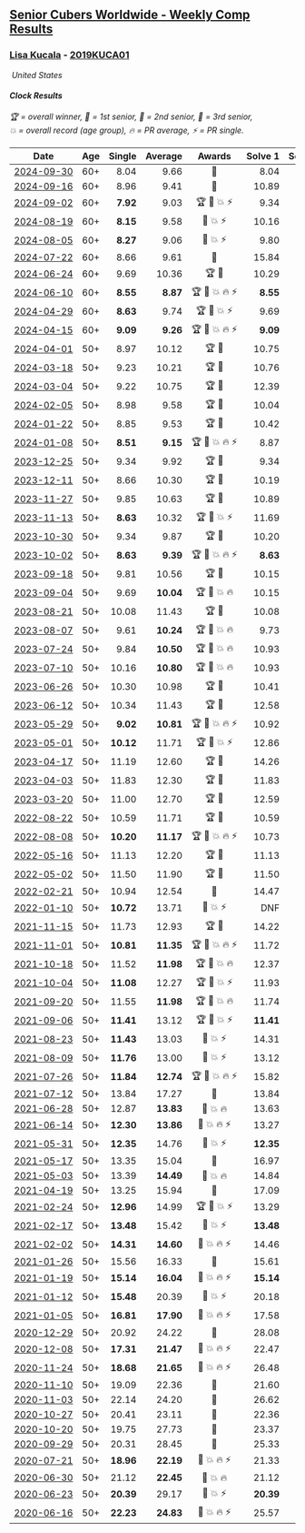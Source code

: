 <style>table {white-space: nowrap;}</style>
<link rel="stylesheet" type="text/css" href="/scw-comp/css/flags.css" />

## [Senior Cubers Worldwide - Weekly Comp Results](/scw-comp/results/)
### [Lisa Kucala](README.md) - [2019KUCA01](https://www.worldcubeassociation.org/persons/2019KUCA01?event=clock)

<i class="flag flag-US" />&nbsp;United States

#### Clock Results

<span style="white-space: nowrap;">🏆 = overall winner</span>, <span style="white-space: nowrap;">🥇 = 1st senior</span>, <span style="white-space: nowrap;">🥈 = 2nd senior</span>, <span style="white-space: nowrap;">🥉 = 3rd senior</span>, <span style="white-space: nowrap;">💥 = overall record (age group)</span>, <span style="white-space: nowrap;">🔥 = PR average</span>, <span style="white-space: nowrap;">⚡ = PR single</span>.

| Date | Age | Single | Average | Awards | Solve 1 | Solve 2 | Solve 3 | Solve 4 | Solve 5 | Video |
| :--: | :--: | --: | --: | :--: | --: | --: | --: | --: | --: | :-- |
| [2024-09-30](../../results/2024-09-30/clock.md) | 60+ | 8.04 | 9.66 | 🥈 | 8.04 | 10.99 | 9.11 | 15.03 | 8.89 | [Desktop](https://www.facebook.com/events/1131341765207379/permalink/1142167054124850) / [Mobile](https://m.facebook.com/events/1131341765207379?view=permalink&id=1142167054124850) |
| [2024-09-16](../../results/2024-09-16/clock.md) | 60+ | 8.96 | 9.41 | 🥈 | 10.89 | 10.04 | 8.96 | 9.11 | 9.08 | [Desktop](https://www.facebook.com/events/876328274072061/permalink/885007723204116) / [Mobile](https://m.facebook.com/events/876328274072061?view=permalink&id=885007723204116) |
| [2024-09-02](../../results/2024-09-02/clock.md) | 60+ | **7.92** | 9.03 | 🏆 🥇 💥 ⚡ | 9.34 | 9.13 | **7.92** | 8.61 | 9.69 | [Desktop](https://www.facebook.com/events/520382934031785/permalink/525686233501455) / [Mobile](https://m.facebook.com/events/520382934031785?view=permalink&id=525686233501455) |
| [2024-08-19](../../results/2024-08-19/clock.md) | 60+ | **8.15** | 9.58 | 🥈 💥 ⚡ | 10.16 | **8.15** | 8.63 | 9.95 | 10.26 | [Desktop](https://www.facebook.com/events/1061504472310928/permalink/1070073814787327) / [Mobile](https://m.facebook.com/events/1061504472310928?view=permalink&id=1070073814787327) |
| [2024-08-05](../../results/2024-08-05/clock.md) | 60+ | **8.27** | 9.06 | 🥈 💥 ⚡ | 9.80 | **8.27** | 8.76 | 9.33 | 9.10 | [Desktop](https://www.facebook.com/events/2580397835477735/permalink/2591577584359760) / [Mobile](https://m.facebook.com/events/2580397835477735?view=permalink&id=2591577584359760) |
| [2024-07-22](../../results/2024-07-22/clock.md) | 60+ | 8.66 | 9.61 | 🥈 | 15.84 | 9.46 | 9.68 | 9.69 | 8.66 | [Desktop](https://www.facebook.com/events/1450990238890383/permalink/1459362071386533) / [Mobile](https://m.facebook.com/events/1450990238890383?view=permalink&id=1459362071386533) |
| [2024-06-24](../../results/2024-06-24/clock.md) | 60+ | 9.69 | 10.36 | 🏆 🥇 | 10.29 | 9.69 | 12.40 | 10.17 | 10.62 | [Desktop](https://www.facebook.com/events/1211259256891949/permalink/1219481336069741) / [Mobile](https://m.facebook.com/events/1211259256891949?view=permalink&id=1219481336069741) |
| [2024-06-10](../../results/2024-06-10/clock.md) | 60+ | **8.55** | **8.87** | 🏆 🥇 💥 🔥 ⚡ | **8.55** | 10.50 | 9.24 | 8.63 | 8.74 | [Desktop](https://www.facebook.com/events/814120963986407/permalink/822399956491841) / [Mobile](https://m.facebook.com/events/814120963986407?view=permalink&id=822399956491841) |
| [2024-04-29](../../results/2024-04-29/clock.md) | 60+ | **8.63** | 9.74 | 🏆 🥇 💥 ⚡ | 9.69 | 9.34 | 11.26 | **8.63** | 10.19 | [Desktop](https://www.facebook.com/events/1658891934647799/permalink/1667548667115459) / [Mobile](https://m.facebook.com/events/1658891934647799?view=permalink&id=1667548667115459) |
| [2024-04-15](../../results/2024-04-15/clock.md) | 60+ | **9.09** | **9.26** | 🏆 🥇 💥 🔥 ⚡ | **9.09** | 9.11 | **9.09** | 9.58 | 10.40 | [Desktop](https://www.facebook.com/events/752364543677924/permalink/758571786390533) / [Mobile](https://m.facebook.com/events/752364543677924?view=permalink&id=758571786390533) |
| [2024-04-01](../../results/2024-04-01/clock.md) | 50+ | 8.97 | 10.12 | 🏆 🥇 | 10.75 | 8.97 | 11.26 | 9.93 | 9.69 | [Desktop](https://www.facebook.com/events/405769728858313/permalink/414197631348856) / [Mobile](https://m.facebook.com/events/405769728858313?view=permalink&id=414197631348856) |
| [2024-03-18](../../results/2024-03-18/clock.md) | 50+ | 9.23 | 10.21 | 🏆 🥇 | 10.76 | 9.58 | 9.23 | 10.32 | 10.72 | [Desktop](https://www.facebook.com/events/424084876660275/permalink/430196852715744) / [Mobile](https://m.facebook.com/events/424084876660275?view=permalink&id=430196852715744) |
| [2024-03-04](../../results/2024-03-04/clock.md) | 50+ | 9.22 | 10.75 | 🏆 🥇 | 12.39 | 9.22 | 10.18 | 17.27 | 9.69 | [Desktop](https://www.facebook.com/events/424128753424901/permalink/430171786153931) / [Mobile](https://m.facebook.com/events/424128753424901?view=permalink&id=430171786153931) |
| [2024-02-05](../../results/2024-02-05/clock.md) | 50+ | 8.98 | 9.58 | 🏆 🥇 | 10.04 | 11.49 | 9.34 | 8.98 | 9.36 | [Desktop](https://www.facebook.com/events/224940820608552/permalink/232491766520124) / [Mobile](https://m.facebook.com/events/224940820608552?view=permalink&id=232491766520124) |
| [2024-01-22](../../results/2024-01-22/clock.md) | 50+ | 8.85 | 9.53 | 🏆 🥇 | 10.42 | 9.11 | 10.17 | 8.85 | 9.31 | [Desktop](https://www.facebook.com/events/919142036315696/permalink/927789495450950) / [Mobile](https://m.facebook.com/events/919142036315696?view=permalink&id=927789495450950) |
| [2024-01-08](../../results/2024-01-08/clock.md) | 50+ | **8.51** | **9.15** | 🏆 🥇 💥 🔥 ⚡ | 8.87 | **8.51** | 9.81 | 8.77 | 10.30 | [Desktop](https://www.facebook.com/events/400079779140864/permalink/407075011774674) / [Mobile](https://m.facebook.com/events/400079779140864?view=permalink&id=407075011774674) |
| [2023-12-25](../../results/2023-12-25/clock.md) | 50+ | 9.34 | 9.92 | 🏆 🥇 | 9.34 | 9.45 | 9.92 | 10.40 | 12.41 | [Desktop](https://www.facebook.com/events/737938394503175/permalink/745076890455992) / [Mobile](https://m.facebook.com/events/737938394503175?view=permalink&id=745076890455992) |
| [2023-12-11](../../results/2023-12-11/clock.md) | 50+ | 8.66 | 10.30 | 🏆 🥇 | 10.19 | 10.16 | 8.66 | 10.54 | DNF | [Desktop](https://www.facebook.com/events/256225627472117/permalink/264383419989671) / [Mobile](https://m.facebook.com/events/256225627472117?view=permalink&id=264383419989671) |
| [2023-11-27](../../results/2023-11-27/clock.md) | 50+ | 9.85 | 10.63 | 🏆 🥇 | 10.89 | 10.41 | 10.58 | 9.85 | 11.10 | [Desktop](https://www.facebook.com/events/872715707643227/permalink/878575043723960) / [Mobile](https://m.facebook.com/events/872715707643227?view=permalink&id=878575043723960) |
| [2023-11-13](../../results/2023-11-13/clock.md) | 50+ | **8.63** | 10.32 | 🏆 🥇 💥 ⚡ | 11.69 | 10.26 | **8.63** | 10.28 | 10.42 | [Desktop](https://www.facebook.com/events/1003569957614479/permalink/1010676873570454) / [Mobile](https://m.facebook.com/events/1003569957614479?view=permalink&id=1010676873570454) |
| [2023-10-30](../../results/2023-10-30/clock.md) | 50+ | 9.34 | 9.87 | 🏆 🥇 | 10.20 | 9.72 | 9.34 | 10.19 | 9.69 | [Desktop](https://www.facebook.com/events/690958203130039/permalink/697882385770954) / [Mobile](https://m.facebook.com/events/690958203130039?view=permalink&id=697882385770954) |
| [2023-10-02](../../results/2023-10-02/clock.md) | 50+ | **8.63** | **9.39** | 🏆 🥇 💥 🔥 ⚡ | **8.63** | 11.35 | 8.76 | 9.72 | 9.69 | [Desktop](https://www.facebook.com/events/1174919303425786/permalink/1181445666106483) / [Mobile](https://m.facebook.com/events/1174919303425786?view=permalink&id=1181445666106483) |
| [2023-09-18](../../results/2023-09-18/clock.md) | 50+ | 9.81 | 10.56 | 🏆 🥇 | 10.15 | 10.76 | 11.12 | 9.81 | 10.76 | [Desktop](https://www.facebook.com/events/1513433686174189/permalink/1519597388891152) / [Mobile](https://m.facebook.com/events/1513433686174189?view=permalink&id=1519597388891152) |
| [2023-09-04](../../results/2023-09-04/clock.md) | 50+ | 9.69 | **10.04** | 🏆 🥇 💥 🔥 | 10.15 | 11.23 | 9.69 | 9.79 | 10.18 | [Desktop](https://www.facebook.com/events/2641073766048109/permalink/2651024668386352) / [Mobile](https://m.facebook.com/events/2641073766048109?view=permalink&id=2651024668386352) |
| [2023-08-21](../../results/2023-08-21/clock.md) | 50+ | 10.08 | 11.43 | 🏆 🥇 | 10.08 | 11.82 | 12.77 | 10.16 | 12.31 | [Desktop](https://www.facebook.com/events/1221531751824966/permalink/1226725707972237) / [Mobile](https://m.facebook.com/events/1221531751824966?view=permalink&id=1226725707972237) |
| [2023-08-07](../../results/2023-08-07/clock.md) | 50+ | 9.61 | **10.24** | 🏆 🥇 💥 🔥 | 9.73 | 10.35 | 9.61 | 10.63 | 15.60 | [Desktop](https://www.facebook.com/events/666756165039562/permalink/668376351544210) / [Mobile](https://m.facebook.com/events/666756165039562?view=permalink&id=668376351544210) |
| [2023-07-24](../../results/2023-07-24/clock.md) | 50+ | 9.84 | **10.50** | 🏆 🥇 💥 🔥 | 10.93 | 10.67 | 9.84 | 10.62 | 10.21 | [Desktop](https://www.facebook.com/events/806030584473421/permalink/812573000485846) / [Mobile](https://m.facebook.com/events/806030584473421?view=permalink&id=812573000485846) |
| [2023-07-10](../../results/2023-07-10/clock.md) | 50+ | 10.16 | **10.80** | 🏆 🥇 💥 🔥 | 10.93 | 11.25 | 11.57 | 10.21 | 10.16 | [Desktop](https://www.facebook.com/events/290406996735190/permalink/295854176190472) / [Mobile](https://m.facebook.com/events/290406996735190?view=permalink&id=295854176190472) |
| [2023-06-26](../../results/2023-06-26/clock.md) | 50+ | 10.30 | 10.98 | 🏆 🥇 | 10.41 | 10.70 | 12.70 | 11.84 | 10.30 | [Desktop](https://www.facebook.com/events/310574547970581/permalink/317037640657605) / [Mobile](https://m.facebook.com/events/310574547970581?view=permalink&id=317037640657605) |
| [2023-06-12](../../results/2023-06-12/clock.md) | 50+ | 10.34 | 11.43 | 🏆 🥇 | 12.58 | 11.01 | 12.61 | 10.69 | 10.34 | [Desktop](https://www.facebook.com/events/252304080823510/permalink/260346390019279) / [Mobile](https://m.facebook.com/events/252304080823510?view=permalink&id=260346390019279) |
| [2023-05-29](../../results/2023-05-29/clock.md) | 50+ | **9.02** | **10.81** | 🏆 🥇 💥 🔥 ⚡ | 10.92 | **9.02** | 11.80 | 10.39 | 11.11 | [Desktop](https://www.facebook.com/events/3552780501633678/permalink/3561492730762455) / [Mobile](https://m.facebook.com/events/3552780501633678?view=permalink&id=3561492730762455) |
| [2023-05-01](../../results/2023-05-01/clock.md) | 50+ | **10.12** | 11.71 | 🏆 🥇 💥 ⚡ | 12.86 | **10.12** | 11.61 | 12.25 | 11.28 | [Desktop](https://www.facebook.com/events/1407988503335303/permalink/1416266379174182) / [Mobile](https://m.facebook.com/events/1407988503335303?view=permalink&id=1416266379174182) |
| [2023-04-17](../../results/2023-04-17/clock.md) | 50+ | 11.19 | 12.60 | 🏆 🥇 | 14.26 | 11.70 | 11.19 | 11.85 | DNF | [Desktop](https://www.facebook.com/events/238970528738328/permalink/247152104586837) / [Mobile](https://m.facebook.com/events/238970528738328?view=permalink&id=247152104586837) |
| [2023-04-03](../../results/2023-04-03/clock.md) | 50+ | 11.83 | 12.30 | 🏆 🥇 | 11.83 | 13.42 | 12.56 | 12.08 | 12.27 | [Desktop](https://www.facebook.com/events/610841793891609/permalink/617212779921177) / [Mobile](https://m.facebook.com/events/610841793891609?view=permalink&id=617212779921177) |
| [2023-03-20](../../results/2023-03-20/clock.md) | 50+ | 11.00 | 12.70 | 🏆 🥇 | 12.59 | 11.00 | 11.59 | 13.92 | 16.90 | [Desktop](https://www.facebook.com/events/171663595723883/permalink/178248781732031) / [Mobile](https://m.facebook.com/events/171663595723883?view=permalink&id=178248781732031) |
| [2022-08-22](../../results/2022-08-22/clock.md) | 50+ | 10.59 | 11.71 | 🏆 🥇 | 10.59 | 16.32 | 11.71 | 11.80 | 11.61 | [Desktop](https://www.facebook.com/events/476554570981315/permalink/484429433527162) / [Mobile](https://m.facebook.com/events/476554570981315?view=permalink&id=484429433527162) |
| [2022-08-08](../../results/2022-08-08/clock.md) | 50+ | **10.20** | **11.17** | 🏆 🥇 💥 🔥 ⚡ | 10.73 | 11.24 | 13.44 | **10.20** | 11.55 | [Desktop](https://www.facebook.com/events/1202320373645710/permalink/1207188566492224) / [Mobile](https://m.facebook.com/events/1202320373645710?view=permalink&id=1207188566492224) |
| [2022-05-16](../../results/2022-05-16/clock.md) | 50+ | 11.13 | 12.20 | 🏆 🥇 | 11.13 | 14.89 | 11.66 | 11.89 | 13.05 | [Desktop](https://www.facebook.com/events/1452905775152133/permalink/1456956698080374) / [Mobile](https://m.facebook.com/events/1452905775152133?view=permalink&id=1456956698080374) |
| [2022-05-02](../../results/2022-05-02/clock.md) | 50+ | 11.50 | 11.90 | 🏆 🥇 | 11.50 | 11.67 | 12.45 | 17.84 | 11.59 | [Desktop](https://www.facebook.com/events/3199116787026413/permalink/3208205732784185) / [Mobile](https://m.facebook.com/events/3199116787026413?view=permalink&id=3208205732784185) |
| [2022-02-21](../../results/2022-02-21/clock.md) | 50+ | 10.94 | 12.54 | 🥇 | 14.47 | 11.02 | 13.65 | 10.94 | 12.95 | [Desktop](https://www.facebook.com/events/283377510532834/permalink/289919056545346) / [Mobile](https://m.facebook.com/events/283377510532834?view=permalink&id=289919056545346) |
| [2022-01-10](../../results/2022-01-10/clock.md) | 50+ | **10.72** | 13.71 | 🥇 💥 ⚡ | DNF | 11.51 | 11.75 | **10.72** | 17.86 | [Desktop](https://www.facebook.com/events/1071902263370982/permalink/1076330959594779) / [Mobile](https://m.facebook.com/events/1071902263370982?view=permalink&id=1076330959594779) |
| [2021-11-15](../../results/2021-11-15/clock.md) | 50+ | 11.73 | 12.93 | 🏆 🥇 | 14.22 | 13.42 | 12.61 | 11.73 | 12.75 | [Desktop](https://www.facebook.com/events/914365772539993/permalink/916877415622162) / [Mobile](https://m.facebook.com/events/914365772539993?view=permalink&id=916877415622162) |
| [2021-11-01](../../results/2021-11-01/clock.md) | 50+ | **10.81** | **11.35** | 🏆 🥇 💥 🔥 ⚡ | 11.72 | **10.81** | 11.65 | 11.08 | 11.32 | [Desktop](https://www.facebook.com/events/337902458133818/permalink/343475397576524) / [Mobile](https://m.facebook.com/events/337902458133818?view=permalink&id=343475397576524) |
| [2021-10-18](../../results/2021-10-18/clock.md) | 50+ | 11.52 | **11.98** | 🏆 🥇 💥 🔥 | 12.37 | 15.66 | 11.78 | 11.52 | 11.78 | [Desktop](https://www.facebook.com/events/625257752191369/permalink/630878564962621) / [Mobile](https://m.facebook.com/events/625257752191369?view=permalink&id=630878564962621) |
| [2021-10-04](../../results/2021-10-04/clock.md) | 50+ | **11.08** | 12.27 | 🏆 🥇 💥 ⚡ | 11.93 | 12.59 | **11.08** | 12.28 | 14.60 | [Desktop](https://www.facebook.com/events/1205858816603137/permalink/1209572502898435) / [Mobile](https://m.facebook.com/events/1205858816603137?view=permalink&id=1209572502898435) |
| [2021-09-20](../../results/2021-09-20/clock.md) | 50+ | 11.55 | **11.98** | 🏆 🥇 💥 🔥 | 11.74 | 12.75 | 12.51 | 11.55 | 11.70 | [Desktop](https://www.facebook.com/events/374286267681717/permalink/380207173756293) / [Mobile](https://m.facebook.com/events/374286267681717?view=permalink&id=380207173756293) |
| [2021-09-06](../../results/2021-09-06/clock.md) | 50+ | **11.41** | 13.12 | 🏆 🥇 💥 ⚡ | **11.41** | 14.02 | 11.99 | 15.82 | 13.34 | [Desktop](https://www.facebook.com/events/369922348122346/permalink/377281247386456) / [Mobile](https://m.facebook.com/events/369922348122346?view=permalink&id=377281247386456) |
| [2021-08-23](../../results/2021-08-23/clock.md) | 50+ | **11.43** | 13.03 | 🥇 💥 ⚡ | 14.31 | **11.43** | 12.38 | 12.40 | 15.23 | [Desktop](https://www.facebook.com/events/540950593849891/permalink/548047003140250) / [Mobile](https://m.facebook.com/events/540950593849891?view=permalink&id=548047003140250) |
| [2021-08-09](../../results/2021-08-09/clock.md) | 50+ | **11.76** | 13.00 | 🥇 💥 ⚡ | 13.12 | 12.52 | 13.36 | 17.34 | **11.76** | [Desktop](https://www.facebook.com/events/342027504219422/permalink/346054820483357) / [Mobile](https://m.facebook.com/events/342027504219422?view=permalink&id=346054820483357) |
| [2021-07-26](../../results/2021-07-26/clock.md) | 50+ | **11.84** | **12.74** | 🏆 🥇 💥 🔥 ⚡ | 15.82 | **11.84** | 13.46 | 12.23 | 12.54 | [Desktop](https://www.facebook.com/events/5895704557137692/permalink/5935724329802381) / [Mobile](https://m.facebook.com/events/5895704557137692?view=permalink&id=5935724329802381) |
| [2021-07-12](../../results/2021-07-12/clock.md) | 50+ | 13.84 | 17.27 | 🥇 | 13.84 | 23.44 | 14.23 | 14.13 | DNF | [Desktop](https://www.facebook.com/events/853178815336395/permalink/855362468451363) / [Mobile](https://m.facebook.com/events/853178815336395?view=permalink&id=855362468451363) |
| [2021-06-28](../../results/2021-06-28/clock.md) | 50+ | 12.87 | **13.83** | 🥇 💥 🔥 | 13.63 | 13.64 | 12.87 | 14.31 | 14.23 | [Desktop](https://www.facebook.com/events/2032757193542617/permalink/2040568539428149) / [Mobile](https://m.facebook.com/events/2032757193542617?view=permalink&id=2040568539428149) |
| [2021-06-14](../../results/2021-06-14/clock.md) | 50+ | **12.30** | **13.86** | 🥇 💥 🔥 ⚡ | 13.27 | **12.30** | 14.57 | 18.93 | 13.75 | [Desktop](https://www.facebook.com/events/154757253369245/permalink/157500499761587) / [Mobile](https://m.facebook.com/events/154757253369245?view=permalink&id=157500499761587) |
| [2021-05-31](../../results/2021-05-31/clock.md) | 50+ | **12.35** | 14.76 | 🥈 💥 ⚡ | **12.35** | 14.14 | 26.99 | 15.26 | 14.88 | [Desktop](https://www.facebook.com/events/4232725036784843/permalink/4261864780537535) / [Mobile](https://m.facebook.com/events/4232725036784843?view=permalink&id=4261864780537535) |
| [2021-05-17](../../results/2021-05-17/clock.md) | 50+ | 13.35 | 15.04 | 🥈 | 16.97 | 15.18 | 14.82 | 13.35 | 15.13 | [Desktop](https://www.facebook.com/events/200054195285035/permalink/208541621102959) / [Mobile](https://m.facebook.com/events/200054195285035?view=permalink&id=208541621102959) |
| [2021-05-03](../../results/2021-05-03/clock.md) | 50+ | 13.39 | **14.49** | 🥈 💥 🔥 | 14.84 | 14.09 | 14.93 | 14.55 | 13.39 | [Desktop](https://www.facebook.com/events/1091923434665777/permalink/1096951654162955) / [Mobile](https://m.facebook.com/events/1091923434665777?view=permalink&id=1096951654162955) |
| [2021-04-19](../../results/2021-04-19/clock.md) | 50+ | 13.25 | 15.94 | 🥈 | 17.09 | 13.25 | 15.62 | 15.28 | 16.93 | [Desktop](https://www.facebook.com/events/455121419077355/permalink/462918851630945) / [Mobile](https://m.facebook.com/events/455121419077355?view=permalink&id=462918851630945) |
| [2021-02-24](../../results/2021-02-24/clock.md) | 50+ | **12.96** | 14.99 | 🏆 🥇 💥 ⚡ | 13.29 | **12.96** | 20.61 | 15.29 | 16.39 | [Desktop](https://www.facebook.com/events/699856724029067/permalink/706262566721816) / [Mobile](https://m.facebook.com/events/699856724029067?view=permalink&id=706262566721816) |
| [2021-02-17](../../results/2021-02-17/clock.md) | 50+ | **13.48** | 15.42 | 🥈 💥 ⚡ | **13.48** | 15.50 | 15.50 | 21.70 | 15.25 | [Desktop](https://www.facebook.com/events/1168738433581570/permalink/1170902360031844) / [Mobile](https://m.facebook.com/events/1168738433581570?view=permalink&id=1170902360031844) |
| [2021-02-02](../../results/2021-02-02/clock.md) | 50+ | **14.31** | **14.60** | 🥈 💥 🔥 ⚡ | 14.46 | **14.31** | 16.07 | 14.62 | 14.72 | [Desktop](https://www.facebook.com/events/706077650319450/permalink/709813966612485) / [Mobile](https://m.facebook.com/events/706077650319450?view=permalink&id=709813966612485) |
| [2021-01-26](../../results/2021-01-26/clock.md) | 50+ | 15.56 | 16.33 | 🥉 | 15.61 | 16.28 | 27.41 | 15.56 | 17.11 | [Desktop](https://www.facebook.com/events/1092517657841225/permalink/1096986474061010) / [Mobile](https://m.facebook.com/events/1092517657841225?view=permalink&id=1096986474061010) |
| [2021-01-19](../../results/2021-01-19/clock.md) | 50+ | **15.14** | **16.04** | 🥈 💥 🔥 ⚡ | **15.14** | 15.57 | 15.71 | 16.83 | 18.81 | [Desktop](https://www.facebook.com/events/769013407298654/permalink/775390233327638) / [Mobile](https://m.facebook.com/events/769013407298654?view=permalink&id=775390233327638) |
| [2021-01-12](../../results/2021-01-12/clock.md) | 50+ | **15.48** | 20.39 | 🥈 💥 ⚡ | 20.18 | 20.18 | **15.48** | 20.82 | 21.51 | [Desktop](https://www.facebook.com/events/430051568136756/permalink/437662444042335) / [Mobile](https://m.facebook.com/events/430051568136756?view=permalink&id=437662444042335) |
| [2021-01-05](../../results/2021-01-05/clock.md) | 50+ | **16.81** | **17.90** | 🥈 💥 🔥 ⚡ | 17.58 | 18.82 | 17.31 | 20.47 | **16.81** | [Desktop](https://www.facebook.com/events/430051568136756/permalink/434458717696041) / [Mobile](https://m.facebook.com/events/430051568136756?view=permalink&id=434458717696041) |
| [2020-12-29](../../results/2020-12-29/clock.md) | 50+ | 20.92 | 24.22 | 🥉 | 28.08 | 32.80 | 20.92 | 21.94 | 22.65 | [Desktop](https://www.facebook.com/events/386974942389757/permalink/390515238702394) / [Mobile](https://m.facebook.com/events/386974942389757?view=permalink&id=390515238702394) |
| [2020-12-08](../../results/2020-12-08/clock.md) | 50+ | **17.31** | **21.47** | 🥈 💥 🔥 ⚡ | 22.47 | 24.17 | **17.31** | 22.20 | 19.75 | [Desktop](https://www.facebook.com/events/728219131442079/permalink/731580661105926) / [Mobile](https://m.facebook.com/events/728219131442079?view=permalink&id=731580661105926) |
| [2020-11-24](../../results/2020-11-24/clock.md) | 50+ | **18.68** | **21.65** | 🥈 💥 🔥 ⚡ | 26.48 | 22.36 | 19.01 | 23.58 | **18.68** | [Desktop](https://www.facebook.com/events/422848532078775/permalink/426214738408821) / [Mobile](https://m.facebook.com/events/422848532078775?view=permalink&id=426214738408821) |
| [2020-11-10](../../results/2020-11-10/clock.md) | 50+ | 19.09 | 22.36 | 🥈 | 21.60 | 28.19 | 24.55 | 19.09 | 20.93 | [Desktop](https://www.facebook.com/events/758374458225984/permalink/762201667843263) / [Mobile](https://m.facebook.com/events/758374458225984?view=permalink&id=762201667843263) |
| [2020-11-03](../../results/2020-11-03/clock.md) | 50+ | 22.14 | 24.20 | 🥈 | 26.62 | 24.27 | 22.56 | 25.76 | 22.14 | [Desktop](https://www.facebook.com/events/406412140373592/permalink/411090443239095) / [Mobile](https://m.facebook.com/events/406412140373592?view=permalink&id=411090443239095) |
| [2020-10-27](../../results/2020-10-27/clock.md) | 50+ | 20.41 | 23.11 | 🥈 | 22.36 | 22.76 | 20.41 | 24.20 | 1:25.21 | [Desktop](https://www.facebook.com/events/3728096903891317/permalink/3748237725210568) / [Mobile](https://m.facebook.com/events/3728096903891317?view=permalink&id=3748237725210568) |
| [2020-10-20](../../results/2020-10-20/clock.md) | 50+ | 19.75 | 27.73 | 🥈 | 23.37 | 32.94 | 33.38 | 26.88 | 19.75 | [Desktop](https://www.facebook.com/events/3475733505840328/permalink/3489957374417941) / [Mobile](https://m.facebook.com/events/3475733505840328?view=permalink&id=3489957374417941) |
| [2020-09-29](../../results/2020-09-29/clock.md) | 50+ | 20.31 | 28.45 | 🥉 | 25.33 | 20.31 | DNF | 26.01 | 34.01 | [Desktop](https://www.facebook.com/events/318437286122261/permalink/323592215606768) / [Mobile](https://m.facebook.com/events/318437286122261?view=permalink&id=323592215606768) |
| [2020-07-21](../../results/2020-07-21/clock.md) | 50+ | **18.96** | **22.19** | 🥈 💥 🔥 ⚡ | 21.33 | **18.96** | 29.69 | 24.27 | 20.97 | [Desktop](https://www.facebook.com/events/560843031255896/permalink/563903597616506) / [Mobile](https://m.facebook.com/events/560843031255896?view=permalink&id=563903597616506) |
| [2020-06-30](../../results/2020-06-30/clock.md) | 50+ | 21.12 | **22.45** | 🥇 💥 🔥 | 21.12 | 35.81 | 21.89 | 22.41 | 23.05 | [Desktop](https://www.facebook.com/events/1716512181834525/permalink/1723076847844725) / [Mobile](https://m.facebook.com/events/1716512181834525?view=permalink&id=1723076847844725) |
| [2020-06-23](../../results/2020-06-23/clock.md) | 50+ | **20.39** | 29.17 | 🥇 💥 ⚡ | **20.39** | 25.13 | 41.71 | 35.57 | 26.82 | [Desktop](https://www.facebook.com/events/1618516681636159/permalink/1624299994391161) / [Mobile](https://m.facebook.com/events/1618516681636159?view=permalink&id=1624299994391161) |
| [2020-06-16](../../results/2020-06-16/clock.md) | 50+ | **22.23** | **24.83** | 🥈 💥 🔥 ⚡ | 25.57 | **22.23** | 26.48 | 22.45 | 50.37 | [Desktop](https://www.facebook.com/events/296087658445428/permalink/300271461360381) / [Mobile](https://m.facebook.com/events/296087658445428?view=permalink&id=300271461360381) |


<!-- Global site tag (gtag.js) - Google Analytics -->
<script async src="https://www.googletagmanager.com/gtag/js?id=UA-86348435-3"></script>
<script>window.dataLayer = window.dataLayer || []; function gtag() {dataLayer.push(arguments);} gtag('js', new Date()); gtag('config', 'UA-86348435-3');</script>
